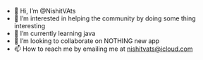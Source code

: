 - 👋 Hi, I’m @NishitVAts
- 👀 I’m interested in helping the community by doing some thing interesting
- 🌱 I’m currently learning java 
- 💞️ I’m looking to collaborate on NOTHING new app
- 📫 How to reach me by emailing me at nishitvats@icloud.com

<!---
NishitVAts/NishitVAts is a ✨ special ✨ repository because its `README.md` (this file) appears on your GitHub profile.
You can click the Preview link to take a look at your changes.
--->

